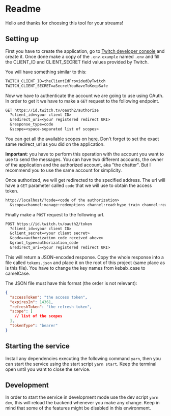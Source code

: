 # Readme

Hello and thanks for choosing this tool for your streams!

## Setting up

First you have to create the application, go to
[Twitch developer console](https://dev.twitch.tv/console) and create it. Once done
make a copy of the `.env.example` named `.env` and fill the CLIENT_ID and
CLIENT_SECRET field values provided by Twitch.

You will have something similar to this:

```txt
TWITCH_CLIENT_ID=theClientIdProvidedByTwitch
TWITCH_CLIENT_SECRET=aSecretYouHaveToKeepSafe
```

Now we have to authenticate the account we are going to use using OAuth. In order
to get it we have to make a `GET` request to the following endpoint.

```txt
GET https://id.twitch.tv/oauth2/authorize
  ?client_id=<your client ID>
  &redirect_uri=<your registered redirect URI>
  &response_type=code
  &scope=<space-separated list of scopes>
```

You can get all the available scopes on [here](https://dev.twitch.tv/docs/authentication/#scopes).
Don't forget to set the exact same redirect_url as you did on the application.

**Important**: you have to perform this operation with the account you want to use
to send the messages. You can have two different accounts, the owner of the
application and the authorized account, aka "the chatter". But I recommend you
to use the same account for simplicity.

Once authorized, we will get redirected to the specified address. The url will
have a `GET` parameter called `code` that we will use to obtain the access token.

```txt
http://localhost/?code=<code of the authorization>
  &scope=channel:manage:redemptions channel:read:hype_train channel:read:polls channel:read:predictions channel:read:redemptions channel:moderate chat:edit chat:read
```

Finally make a `POST` request to the following url.

```txt
POST https://id.twitch.tv/oauth2/token
  ?client_id=<your client ID>
  &client_secret=<your client secret>
  &code=<authorization code received above>
  &grant_type=authorization_code
  &redirect_uri=<your registered redirect URI>
```

This will return a JSON-encoded response. Copy the whole response into a file
called `tokens.json` and place it on the root of this project (same place as
is this file). You have to change the key names from kebab_case to camelCase.

The JSON file must have this format (the order is not relevant):

```json
{
  "accessToken": "the access token",
  "expiresIn": 14361,
  "refreshToken": "the refresh token",
  "scope": [
    // list of the scopes
  ],
  "tokenType": "bearer"
}
```

## Starting the service

Install any dependencies executing the following command `yarn`, then you can
start the service using the start script `yarn start`. Keep the terminal open
until you want to close the service.

## Development

In order to start the service in development mode use the dev script `yarn dev`,
this will reload the backend whenever you make any change. Keep in mind that some
of the features might be disabled in this environment.
